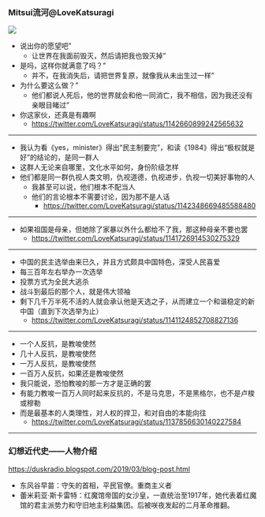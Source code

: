 ### Mitsui流河@LoveKatsuragi
![](https://pbs.twimg.com/profile_banners/4801382412/1527488469)
- 说出你的愿望吧”
  - 让世界在我面前毁灭，然后请把我也毁灭掉”
- 是吗，这样你就满意了吗？”
  - 并不，在我消失后，请把世界复原，就像我从未出生过一样”
- 为什么要这么做？”
  - 他们都说人死后，他的世界就会和他一同消亡，我不相信，因为我还没有亲眼目睹过”
- 你这家伙，还真是有趣啊
  - https://twitter.com/LoveKatsuragi/status/1142660899242565632
---
- 我认为看《yes，minister》得出“民主制要完”，和读《1984》得出“极权就是好”的结论的，是同一群人
- 这群人无论来自哪里，文化水平如何，身份阶级怎样
- 他们都是同一群仇视人类文明，仇视道德，仇视进步，仇视一切美好事物的人
  - 我甚至可以说，他们根本不配当人
  - 他们的言论根本不需要讨论，因为那不是人话
    - https://twitter.com/LoveKatsuragi/status/1142348669485588480
---
- 如果祖国是母亲，但她除了家暴以外什么都给不了我，那这种母亲不要也罢
  - https://twitter.com/LoveKatsuragi/status/1141726914530275329
---
- 中国的民主选举由来已久，并且方式颇具中国特色，深受人民喜爱
- 每三百年左右举办一次选举
- 投票方式为全民大逃杀
- 战斗到最后的那个人，就是伟大领袖
- 剩下几千万半死不活的人就会承认他是天选之子，从而建立一个和谐稳定的新中国（直到下次选举为止）
  - https://twitter.com/LoveKatsuragi/status/1141124852708827136
---
- 一个人反抗，是教唆使然
- 几十人反抗，是教唆使然
- 一万人反抗，是教唆使然
- 一百万人反抗，如果还是教唆使然
- 我只能说，恐怕教唆的那一方才是正确的罢
- 有能力教唆一百万人同时起来反抗的，不是马克思，不是黑格尔，也不是卢梭或穆勒
- 而是最基本的人类理性，对人权的捍卫，和对自由的本能向往
  - https://twitter.com/LoveKatsuragi/status/1137856630140227584
---
### 幻想近代史——人物介绍
https://duskradio.blogspot.com/2019/03/blog-post.html
- 东风谷早苗：守矢的首相，平民官僚。重商主义者
- 蕾米莉亚·斯卡雷特：红魔馆帝国的女沙皇，一直统治至1917年，她代表着红魔馆的君主派势力和守旧地主利益集团。后被咲夜发起的二月革命推翻。